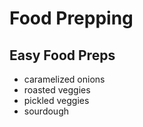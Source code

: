 # Food Prepping

## Easy Food Preps

- caramelized onions
- roasted veggies
- pickled veggies
- sourdough
